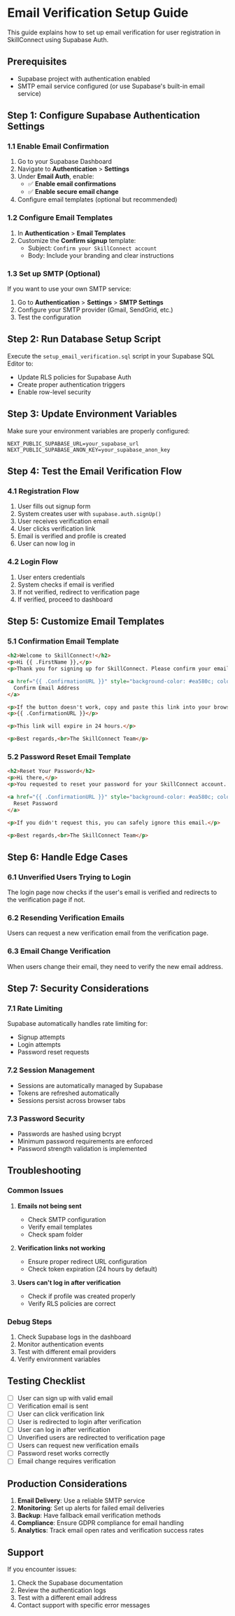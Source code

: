 # Email Verification Setup Guide

This guide explains how to set up email verification for user registration in SkillConnect using Supabase Auth.

## Prerequisites

- Supabase project with authentication enabled
- SMTP email service configured (or use Supabase's built-in email service)

## Step 1: Configure Supabase Authentication Settings

### 1.1 Enable Email Confirmation

1. Go to your Supabase Dashboard
2. Navigate to **Authentication** > **Settings**
3. Under **Email Auth**, enable:
   - ✅ **Enable email confirmations**
   - ✅ **Enable secure email change**
4. Configure email templates (optional but recommended)

### 1.2 Configure Email Templates

1. In **Authentication** > **Email Templates**
2. Customize the **Confirm signup** template:
   - Subject: `Confirm your SkillConnect account`
   - Body: Include your branding and clear instructions

### 1.3 Set up SMTP (Optional)

If you want to use your own SMTP service:
1. Go to **Authentication** > **Settings** > **SMTP Settings**
2. Configure your SMTP provider (Gmail, SendGrid, etc.)
3. Test the configuration

## Step 2: Run Database Setup Script

Execute the `setup_email_verification.sql` script in your Supabase SQL Editor to:
- Update RLS policies for Supabase Auth
- Create proper authentication triggers
- Enable row-level security

## Step 3: Update Environment Variables

Make sure your environment variables are properly configured:

```env
NEXT_PUBLIC_SUPABASE_URL=your_supabase_url
NEXT_PUBLIC_SUPABASE_ANON_KEY=your_supabase_anon_key
```

## Step 4: Test the Email Verification Flow

### 4.1 Registration Flow

1. User fills out signup form
2. System creates user with `supabase.auth.signUp()`
3. User receives verification email
4. User clicks verification link
5. Email is verified and profile is created
6. User can now log in

### 4.2 Login Flow

1. User enters credentials
2. System checks if email is verified
3. If not verified, redirect to verification page
4. If verified, proceed to dashboard

## Step 5: Customize Email Templates

### 5.1 Confirmation Email Template

```html
<h2>Welcome to SkillConnect!</h2>
<p>Hi {{ .FirstName }},</p>
<p>Thank you for signing up for SkillConnect. Please confirm your email address by clicking the button below:</p>

<a href="{{ .ConfirmationURL }}" style="background-color: #ea580c; color: white; padding: 12px 24px; text-decoration: none; border-radius: 8px; display: inline-block;">
  Confirm Email Address
</a>

<p>If the button doesn't work, copy and paste this link into your browser:</p>
<p>{{ .ConfirmationURL }}</p>

<p>This link will expire in 24 hours.</p>

<p>Best regards,<br>The SkillConnect Team</p>
```

### 5.2 Password Reset Email Template

```html
<h2>Reset Your Password</h2>
<p>Hi there,</p>
<p>You requested to reset your password for your SkillConnect account. Click the button below to set a new password:</p>

<a href="{{ .ConfirmationURL }}" style="background-color: #ea580c; color: white; padding: 12px 24px; text-decoration: none; border-radius: 8px; display: inline-block;">
  Reset Password
</a>

<p>If you didn't request this, you can safely ignore this email.</p>

<p>Best regards,<br>The SkillConnect Team</p>
```

## Step 6: Handle Edge Cases

### 6.1 Unverified Users Trying to Login

The login page now checks if the user's email is verified and redirects to the verification page if not.

### 6.2 Resending Verification Emails

Users can request a new verification email from the verification page.

### 6.3 Email Change Verification

When users change their email, they need to verify the new email address.

## Step 7: Security Considerations

### 7.1 Rate Limiting

Supabase automatically handles rate limiting for:
- Signup attempts
- Login attempts
- Password reset requests

### 7.2 Session Management

- Sessions are automatically managed by Supabase
- Tokens are refreshed automatically
- Sessions persist across browser tabs

### 7.3 Password Security

- Passwords are hashed using bcrypt
- Minimum password requirements are enforced
- Password strength validation is implemented

## Troubleshooting

### Common Issues

1. **Emails not being sent**
   - Check SMTP configuration
   - Verify email templates
   - Check spam folder

2. **Verification links not working**
   - Ensure proper redirect URL configuration
   - Check token expiration (24 hours by default)

3. **Users can't log in after verification**
   - Check if profile was created properly
   - Verify RLS policies are correct

### Debug Steps

1. Check Supabase logs in the dashboard
2. Monitor authentication events
3. Test with different email providers
4. Verify environment variables

## Testing Checklist

- [ ] User can sign up with valid email
- [ ] Verification email is sent
- [ ] User can click verification link
- [ ] User is redirected to login after verification
- [ ] User can log in after verification
- [ ] Unverified users are redirected to verification page
- [ ] Users can request new verification emails
- [ ] Password reset works correctly
- [ ] Email change requires verification

## Production Considerations

1. **Email Delivery**: Use a reliable SMTP service
2. **Monitoring**: Set up alerts for failed email deliveries
3. **Backup**: Have fallback email verification methods
4. **Compliance**: Ensure GDPR compliance for email handling
5. **Analytics**: Track email open rates and verification success rates

## Support

If you encounter issues:
1. Check the Supabase documentation
2. Review the authentication logs
3. Test with a different email address
4. Contact support with specific error messages 
